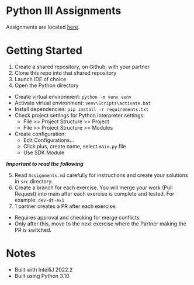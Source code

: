 # Python III Assignments
Assignments are located [here](Assignments.md).

# Getting Started
1. Create a shared repository, on Github, with your partner
2.  Clone this repo into that shared repository
3. Launch IDE of choice
4. Open the Python directory
- Create virtual environment: `python -m venv venv`
- Activate virtual environment: `venv\Scripts\activate.bat`
- Install dependencies: `pip install -r requirements.txt`
- Check project settings for Python Interpreter settings:
    - File >> Project Structure >> Project
    - File >> Project Structure >> Modules
- Create configuration:
    - Edit Configurations...
    - Click plus, create name, select `main.py` file
    - Use SDK Module

***Important to read the following***

5. Read `Assignments.md` carefully for instructions and create your solutions in `src` directory.
6. Create a branch for each exercise. You will merge your work (Pull Request) into main after each exercise is complete and tested. For example: `dev-dt-ex1`
7. 1 partner creates a PR after each exercise.
- Requires approval and checking for merge conflicts.
- Only after this, move to the next exercise where the Partner making the PR is switched.


# Notes
- Built with IntelliJ 2022.2
- Built using Python 3.10
